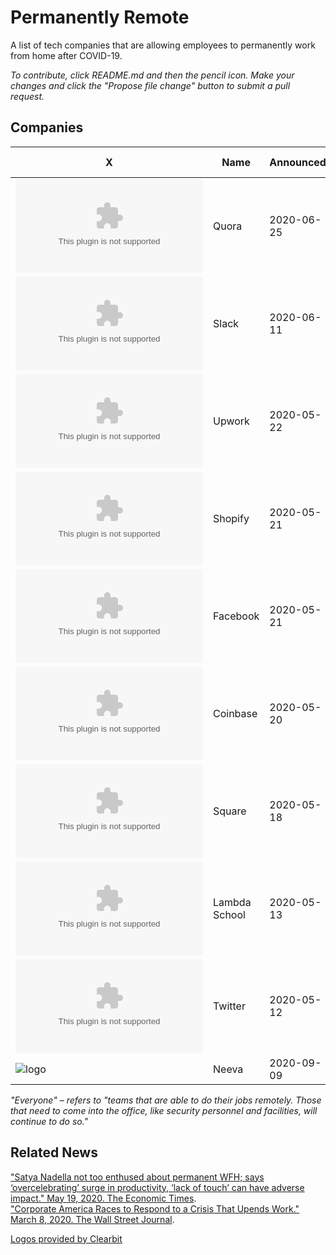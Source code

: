 # Permanently Remote
A list of tech companies that are allowing employees to permanently work from home after COVID-19.

*To contribute, click README.md and then the pencil icon. Make your changes and click the "Propose file change" button to submit a pull request.*

## Companies

X       | Name    | Announced | Eligibility | # of Employees | Links
--------|---------|-----------|-------------|----------------|--------
![logo](http://logo.clearbit.com/quora.com?size=20) | Quora | 2020-06-25 | Everyone | 501 - 1000 | [Announcement](https://twitter.com/adamdangelo/status/1276210618786168833), [Jobs](https://quora.com/careers)
![logo](http://logo.clearbit.com/slack.com?size=20) | Slack | 2020-06-11 | Everyone | 1001 - 5000 | [Announcement](https://slackhq.com/june-update-on-slack-office-closures-from-slack-svp-of-people-robby-kwok), [Jobs](https://slack.com/careers)
![logo](http://logo.clearbit.com/upwork.com?size=20) | Upwork | 2020-05-22 | Everyone | 251 - 500 | [Announcement](https://twitter.com/hydnbrwn/status/1263840533144727552), [Jobs](https://careers.upwork.com/homepage)
![logo](http://logo.clearbit.com/shopify.com?size=20) | Shopify | 2020-05-21 | Everyone | 1001 - 5000 | [Announcement](https://twitter.com/tobi/status/1263483496087064579), [Jobs](https://www.shopify.com/careers)
![logo](http://logo.clearbit.com/facebook.com?size=20) | Facebook | 2020-05-21 | Experienced Hires | 40,000+ | [Announcement](https://www.theverge.com/2020/5/21/21265780/facebook-remote-work-mark-zuckerberg-interview-wfh), [Jobs](https://www.facebook.com/careers/)
![logo](http://logo.clearbit.com/coinbase.com?size=20) | Coinbase | 2020-05-20 | Everyone | 1001 - 5000 | [Announcement](https://blog.coinbase.com/post-covid-19-coinbase-will-be-a-remote-first-company-cdac6e621df7), [Jobs](https://www.coinbase.com/careers)
![logo](http://logo.clearbit.com/square.com?size=20) | Square  | 2020-05-18 | Everyone | 1001 - 5000 | [Announcement](https://www.theverge.com/2020/5/18/21261798/square-employees-work-from-home-remote-premanent-policy-ceo), [Jobs](https://careers.squareup.com/us/en)
![logo](http://logo.clearbit.com/lambdaschool.com?size=20) | Lambda School | 2020-05-13 | Everyone | 101 - 250 | [Announcement](https://twitter.com/Austen/status/1260659150817640448), [Jobs](https://lambdaschool.com/careers#jobs)
![logo](http://logo.clearbit.com/twitter.com?size=20) | Twitter | 2020-05-12 | Everyone | 1001 - 5000 | [Announcement](https://www.theverge.com/2020/5/12/21256060/twitter-employees-work-from-home-covid-19-pandemic), [Jobs](https://careers.twitter.com/en.html)
![logo](http://logo.clearbit.com/neeva.co?size=20) | Neeva | 2020-09-09 | Everyone | 1 - 100 | [Announcement](https://google.com), [Jobs](https://google.com)


*"Everyone" – refers to "teams that are able to do their jobs remotely. Those that need to come into the office, like security personnel and facilities, will continue to do so."*

## Related News
["Satya Nadella not too enthused about permanent WFH; says ‘overcelebrating’ surge in productivity, ‘lack of touch’ can have adverse impact." May 19, 2020. The Economic Times](https://economictimes.indiatimes.com/magazines/panache/satya-nadella-not-too-enthused-about-permanent-wfh-says-overcelebrating-surge-in-productivity-lack-of-touch-can-have-adverse-impact/articleshow/75819905.cms).  
["Corporate America Races to Respond to a Crisis That Upends Work." March 8, 2020. The Wall Street Journal](https://www.wsj.com/articles/corporate-america-races-respond-crisis-that-upends-work-11583604174?reflink=share_mobilewebshare).  

<a href="https://clearbit.com">Logos provided by Clearbit</a>
